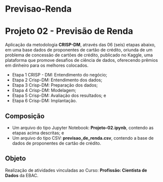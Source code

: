 # Previsao-Renda
# Projeto 02 - Previsão de Renda
Aplicação da metodologia **CRISP-DM**, através das 06 (seis) etapas abaixo, em uma base dados de proponentes de cartão de crédito, oriunda de um problema de concessão de cartões de crédito, publicado no Kaggle, uma plataforma que promove desafios de ciência de dados, oferecendo prêmios em dinheiro para os melhores colocados.
* Etapa 1 CRISP - DM: Entendimento do negócio;
* Etapa 2 Crisp-DM: Entendimento dos dados;
* Etapa 3 Crisp-DM: Preparação dos dados;
* Etapa 4 Crisp-DM: Modelagem;
* Etapa 5 Crisp-DM: Avaliação dos resultados; e
* Etapa 6 Crisp-DM: Implantação.
## Composição
* Um arquivo do tipo Jupyter Notebook: **Projeto-02.ipynb**, contendo as etapas acima descritas; e
* Um arquivo do tipo CSV: **previsao_de_renda.csv**, contendo a base de dados de proponentes de cartão de crédito.
## Objeto
Realização de atividades vinculadas ao Curso: **Profissão: Cientista de Dados** da EBAC.
